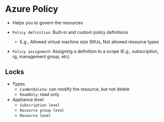 # Azure Policy

- Helps you to govern the resources

- `Policy definition`: Built-in and custom policy definitions
  - E.g., Allowed virtual machine size SKUs, Not allowed resource types
- `Policy assignment`: Assigning a definition to a scope (E.g., subscription, rg, management group, etc)

## Locks

- Types
  - `CanNotDelete`: can modify the resource, but not delete
  - `ReadOnly`: read only
- Appliance level
  - `Subscription level`
  - `Resource group level`
  - `Resource level`
